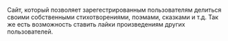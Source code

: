 Сайт, который позволяет зарегестрированным пользователям делиться своими собственными стихотворениями,
поэмами, сказками и т.д. Так же есть возможность ставить лайки произведениям
других пользователей. 